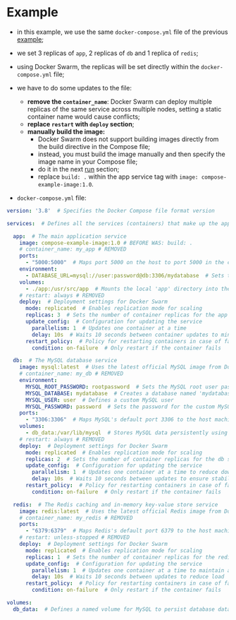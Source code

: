 # Example

- in this example, we use the same `docker-compose.yml` file of the previous [example](../../../example/compose-file/compose_file.md);
- we set 3 replicas of `app`, 2 replicas of `db` and 1 replica of `redis`;
- using Docker Swarm, the replicas will be set directly within the `docker-compose.yml` file;


- we have to do some updates to the file:
  - **remove the `container_name`**: Docker Swarm can deploy multiple replicas of the same service across multiple nodes, setting a static container name would cause conflicts;
  - **replace `restart` with `deploy` section**;
  - **manually build the image:**
    - Docker Swarm does not support building images directly from the build directive in the Compose file;
    - instead, you must build the image manually and then specify the image name in your Compose file;
    - do it in the next [run](../run/run.md) section;
    - replace `build: .` within the app service tag with `image: compose-example-image:1.0`.
- `docker-compose.yml` file:

```yaml
version: '3.8'  # Specifies the Docker Compose file format version

services:  # Defines all the services (containers) that make up the application stack

  app:  # The main application service
    image: compose-example-image:1.0 # BEFORE WAS: build: .
    # container_name: my_app # REMOVED
    ports:
      - "5000:5000"  # Maps port 5000 on the host to port 5000 in the container
    environment:
      - DATABASE_URL=mysql://user:password@db:3306/mydatabase  # Sets the database connection URL as an environment variable
    volumes:
      - ./app:/usr/src/app  # Mounts the local 'app' directory into the container for live code updates
    # restart: always # REMOVED
    deploy:  # Deployment settings for Docker Swarm
      mode: replicated  # Enables replication mode for scaling
      replicas: 3  # Sets the number of container replicas for the app service
      update_config:  # Configuration for updating the service
        parallelism: 1  # Updates one container at a time
        delay: 10s  # Waits 10 seconds between container updates to minimize disruption
      restart_policy:  # Policy for restarting containers in case of failure
        condition: on-failure  # Only restart if the container fails

  db:  # The MySQL database service
    image: mysql:latest  # Uses the latest official MySQL image from Docker Hub
    # container_name: my_db # REMOVED
    environment:
      MYSQL_ROOT_PASSWORD: rootpassword  # Sets the MySQL root user password
      MYSQL_DATABASE: mydatabase  # Creates a database named 'mydatabase' on startup
      MYSQL_USER: user  # Defines a custom MySQL user
      MYSQL_PASSWORD: password  # Sets the password for the custom MySQL user
    ports:
      - "3306:3306"  # Maps MySQL's default port 3306 to the host machine
    volumes:
      - db_data:/var/lib/mysql  # Stores MySQL data persistently using a named volume
    # restart: always # REMOVED
    deploy:  # Deployment settings for Docker Swarm
      mode: replicated  # Enables replication mode for scaling
      replicas: 2  # Sets the number of container replicas for the db service
      update_config:  # Configuration for updating the service
        parallelism: 1  # Updates one container at a time to reduce downtime
        delay: 10s  # Waits 10 seconds between updates to ensure stability
      restart_policy:  # Policy for restarting containers in case of failure
        condition: on-failure  # Only restart if the container fails

  redis:  # The Redis caching and in-memory key-value store service
    image: redis:latest  # Uses the latest official Redis image from Docker Hub
    # container_name: my_redis # REMOVED
    ports:
      - "6379:6379"  # Maps Redis's default port 6379 to the host machine
    # restart: unless-stopped # REMOVED
    deploy:  # Deployment settings for Docker Swarm
      mode: replicated  # Enables replication mode for scaling
      replicas: 1  # Sets the number of container replicas for the redis service
      update_config:  # Configuration for updating the service
        parallelism: 1  # Updates one container at a time to maintain availability
        delay: 10s  # Waits 10 seconds between updates to reduce load
      restart_policy:  # Policy for restarting containers in case of failure
        condition: on-failure  # Only restart if the container fails

volumes:
  db_data:  # Defines a named volume for MySQL to persist database data
```
